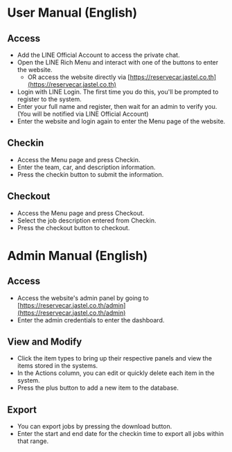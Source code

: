 # User Manual (English)

## Access
- Add the LINE Official Account to access the private chat.
- Open the LINE Rich Menu and interact with one of the buttons to enter the website.
    - OR access the website directly via [https://reservecar.jastel.co.th](https://reservecar.jastel.co.th)
- Login with LINE Login. The first time you do this, you'll be prompted to register to the system.
- Enter your full name and register, then wait for an admin to verify you. (You will be notified via LINE Official Account)
- Enter the website and login again to enter the Menu page of the website.

## Checkin
- Access the Menu page and press Checkin.
- Enter the team, car, and description information.
- Press the checkin button to submit the information.

## Checkout
- Access the Menu page and press Checkout.
- Select the job description entered from Checkin.
- Press the checkout button to checkout.

# Admin Manual (English)

## Access
- Access the website's admin panel by going to [https://reservecar.jastel.co.th/admin](https://reservecar.jastel.co.th/admin)
- Enter the admin credentials to enter the dashboard.

## View and Modify
- Click the item types to bring up their respective panels and view the items stored in the systems.
- In the Actions column, you can edit or quickly delete each item in the system.
- Press the plus button to add a new item to the database.

## Export
- You can export jobs by pressing the download button.
- Enter the start and end date for the checkin time to export all jobs within that range.
